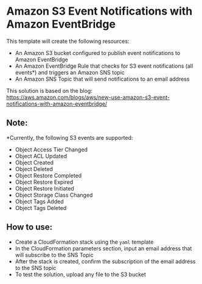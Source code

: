 # Amazon S3 Event Notifications with Amazon EventBridge

This template will create the following resources: 
- An Amazon S3 bucket configured to publish event notifications to Amazon EventBridge
- An Amazon EventBridge Rule that checks for S3 event notifications (all events*) and triggers an Amazon SNS topic 
- An Amazon SNS Topic that will send notifications to an email address

This solution is based on the blog: https://aws.amazon.com/blogs/aws/new-use-amazon-s3-event-notifications-with-amazon-eventbridge/

## Note:
*Currently, the following S3 events are supported:
- Object Access Tier Changed
- Object ACL Updated
- Object Created
- Object Deleted
- Object Restore Completed
- Object Restore Expired
- Object Restore Initiated
- Object Storage Class Changed
- Object Tags Added
- Object Tags Deleted

## How to use:
- Create a CloudFormation stack using the `yaml` template
- In the CloudFormation parameters section, input an email address that will subscribe to the SNS Topic
- After the stack is created, confirm the subscription of the email address to the SNS topic
- To test the solution, upload any file to the S3 bucket